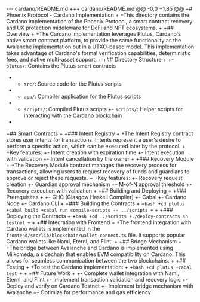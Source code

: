 --- cardano/README.md
+++ cardano/README.md
@@ -0,0 +1,85 @@
+# Phoenix Protocol - Cardano Implementation
+
+This directory contains the Cardano implementation of the Phoenix Protocol, a smart contract recovery and UX protection middleware for DeFi and NFT ecosystems.
+
+## Overview
+
+The Cardano implementation leverages Plutus, Cardano's native smart contract platform, to provide the same functionality as the Avalanche implementation but in a UTXO-based model. This implementation takes advantage of Cardano's formal verification capabilities, deterministic fees, and native multi-asset support.
+
+## Directory Structure
+
+- `plutus/`: Contains the Plutus smart contracts
+  - `src/`: Source code for the Plutus scripts
+  - `app/`: Compiler application for the Plutus scripts
+  - `scripts/`: Compiled Plutus scripts
+- `scripts/`: Helper scripts for interacting with the Cardano blockchain
+
+## Smart Contracts
+
+### Intent Registry
+
+The Intent Registry contract stores user intents for transactions. Intents represent a user's desire to perform a specific action, which can be executed later by the protocol.
+
+Key features:
+- Intent creation with expiration time
+- Intent execution with validation
+- Intent cancellation by the owner
+
+### Recovery Module
+
+The Recovery Module contract manages the recovery process for transactions, allowing users to request recovery of funds and guardians to approve or reject these requests.
+
+Key features:
+- Recovery request creation
+- Guardian approval mechanism
+- M-of-N approval threshold
+- Recovery execution with validation
+
+## Building and Deploying
+
+### Prerequisites
+
+- GHC (Glasgow Haskell Compiler)
+- Cabal
+- Cardano Node
+- Cardano CLI
+
+### Building the Contracts
+
+```bash
+cd plutus
+cabal build
+cabal run compile-scripts -- ../scripts
+```
+
+### Deploying the Contracts
+
+```bash
+cd ../scripts
+./deploy-contracts.sh testnet
+```
+
+## Integration with Frontend
+
+The frontend integration with Cardano wallets is implemented in the `frontend/src/lib/blockchain/wallet-connect.ts` file. It supports popular Cardano wallets like Nami, Eternl, and Flint.
+
+## Bridge Mechanism
+
+The bridge between Avalanche and Cardano is implemented using Milkomeda, a sidechain that enables EVM compatibility on Cardano. This allows for seamless communication between the two blockchains.
+
+## Testing
+
+To test the Cardano implementation:
+
+```bash
+cd plutus
+cabal test
+```
+
+## Future Work
+
+- Complete wallet integration with Nami, Eternl, and Flint
+- Implement transaction validation and recovery logic
+- Deploy and verify on Cardano Testnet
+- Implement bridge mechanism with Avalanche
+- Optimize for performance and gas efficiency